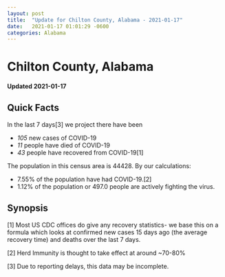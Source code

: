 ```yaml
---
layout: post
title:  "Update for Chilton County, Alabama - 2021-01-17"
date:   2021-01-17 01:01:29 -0600
categories: Alabama
---
```


# Chilton County, Alabama
#### Updated 2021-01-17

## Quick Facts

In the last 7 days[3] we project there have been
- *105* new cases of COVID-19
- *11* people have died of COVID-19
- *43* people have recovered from COVID-19[1]

The population in this census area is 44428. By our calculations:
- 7.55% of the population have had COVID-19.[2]
- 1.12% of the population or 497.0 people are actively fighting the virus.

## Synopsis




[1] Most US CDC offices do give any recovery statistics- we base this on a formula which looks at confirmed new cases
15 days ago (the average recovery time) and deaths over the last 7 days.

[2] Herd Immunity is thought to take effect at around ~70-80%

[3] Due to reporting delays, this data may be incomplete.
 
    